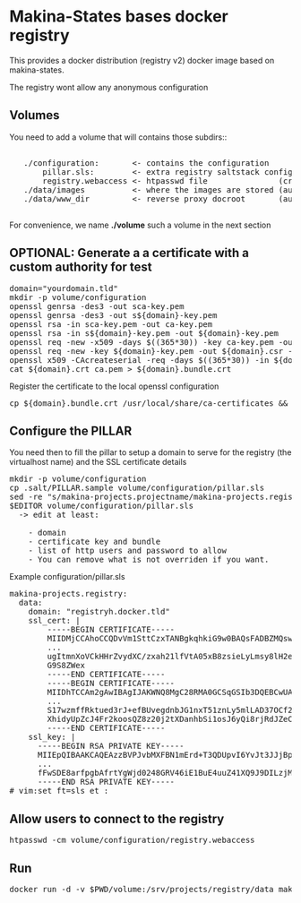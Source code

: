 Makina-States bases docker registry
===================================
This provides a docker distribution (registry v2) docker image based on
makina-states.

The registry wont allow any anonymous configuration

Volumes
-----------
You need to add a volume that will contains those subdirs::
<pre>

   ./configuration:       <- contains the configuration
       pillar.sls:        <- extra registry saltstack configuration
       registry.webaccess <- htpasswd file               (created but empty)
   ./data/images          <- where the images are stored (autocreated)
   ./data/www_dir         <- reverse proxy docroot       (autocreated)

</pre>

For convenience, we name **./volume** such a volume in the next section

OPTIONAL: Generate a a certificate with a custom authority for test
----------------------------------------------------------------------------
<pre>
domain="yourdomain.tld"
mkdir -p volume/configuration
openssl genrsa -des3 -out sca-key.pem
openssl genrsa -des3 -out s${domain}-key.pem
openssl rsa -in sca-key.pem -out ca-key.pem
openssl rsa -in s${domain}-key.pem -out ${domain}-key.pem
openssl req -new -x509 -days $((365*30)) -key ca-key.pem -out ca.pem -subj "/C=FR/ST=dockerca/L=dockerca/O=dockerca/CN=dockerca/"
openssl req -new -key ${domain}-key.pem -out ${domain}.csr -subj "/C=FR/ST=dockerca/L=dockerca/O=dockerca/CN=*.${domain}/"
openssl x509 -CAcreateserial -req -days $((365*30)) -in ${domain}.csr -CA ca.pem -CAkey ca-key.pem -out ${domain}.crt
cat ${domain}.crt ca.pem > ${domain}.bundle.crt
</pre>

Register the certificate to the local openssl configuration
<pre>
cp ${domain}.bundle.crt /usr/local/share/ca-certificates && update-ca-certificates
</pre>

Configure the PILLAR
-------------------------
You need then to fill the pillar to setup a domain to serve for the registry (the virtualhost name) and the SSL certificate details
<pre>
mkdir -p volume/configuration
cp .salt/PILLAR.sample volume/configuration/pillar.sls
sed -re "s/makina-projects.projectname/makina-projects.registry/g" -i volume/configuration/pillar.sls
$EDITOR volume/configuration/pillar.sls
  -> edit at least:

    - domain
    - certificate key and bundle
    - list of http users and password to allow
    - You can remove what is not overriden if you want.
</pre>

Example configuration/pillar.sls
<pre>
makina-projects.registry:
  data:
    domain: "registryh.docker.tld"
    ssl_cert: |
        -----BEGIN CERTIFICATE-----
        MIIDMjCCAhoCCQDvVm1SttCzxTANBgkqhkiG9w0BAQsFADBZMQswCQYDVQQGEwJG
        ...
        ugItmnXoVCkHHrZvydXC/zxah21lfVtA05xB8zsieLyLmsy8lH2exftnpM3QgMAp
        G9S8ZWex
        -----END CERTIFICATE-----
        -----BEGIN CERTIFICATE-----
        MIIDhTCCAm2gAwIBAgIJAKWNQ8MgC28RMA0GCSqGSIb3DQEBCwUAMFkxCzAJBgNV
        ...
        S17wzmffRktued3rJ+efBUvegdnbJG1nxT51znLy5mlLAD37OCf2DgqlGyL1UcEr
        XhidyUpZcJ4Fr2koosQZ8z20j2tXDanhbSi1osJ6yQi8rjRdJZeCMwA=
        -----END CERTIFICATE----- 
    ssl_key: |
      -----BEGIN RSA PRIVATE KEY-----
      MIIEpQIBAAKCAQEAzzBVPJvbMXFBN1mErd+T3QDUpvI6YvJt3JJjBptvcke1X9Si
      ...
      fFwSDE8arfpgbAfrtYgWjd0248GRV46iE1BuE4uuZ41XQ9J9DILzjMk=
      -----END RSA PRIVATE KEY-----
# vim:set ft=sls et : 
</pre>


Allow users to connect to the registry
--------------------------------------
<pre>
htpasswd -cm volume/configuration/registry.webaccess <USER> <PASSWORD>
</pre>

Run
---
<pre>
docker run -d -v $PWD/volume:/srv/projects/registry/data makinacorpus/registry
</pre>
